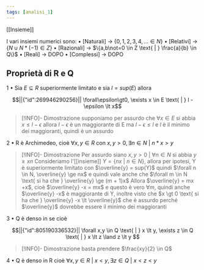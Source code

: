 ```yaml
---
tags: [analisi_1]
---
```

[[Insieme]]

I vari insiemi numerici sono:
	• [Naturali] -> $\{0,1,2,3,4,... \in N\}$ 
	• [Relativi] -> $\{N \cup N*(-1) \in Z\}$
	• [Razionali] -> $\{a,b\not=0 \in Z \text{ | } \frac{a}{b} \in Q\}$
	• [Reali] -> DOPO
	• [Complessi] -> DOPO

## Proprietà di R e Q

1 • Sia $E\subseteq R$ superiormente limitato e sia $l = sup(E)$ allora 
```math
||{"id":269946290256}||

\forall\epsilon\gt0, \exists x \in E \text{ | } l - \epsilon \lt x
```
>[!INFO]- Dimostrazione
>supponiamo per assurdo che $\forall x \in E \text{ si abbia } x \le l - \epsilon$  allora $l - \epsilon$ è un maggiorante di E ma $l - \epsilon \le l$ e $l$ è il minimo dei maggioranti, quindi è un assurdo

2 • R è Archimedeo, cioè $\forall x,y \in R \text{ con } x,y\gt 0, \exists n \in N \text{ | } n*x \gt y$

>[!INFO]- Dimostrazione
>Per assurdo siano $x,y \gt 0 \text{ | } \forall n \in N \text{ si abbia } y \ge xn$ 
>Consideriamo l'[[insieme]] $Y = \{nx\text{ | }n \in N\}$, allora per ipotesi, Y è superiormente limitato con $\overline{y} = sup(Y)$ quindi $\forall n \in N, \overline{y} \ge nx$ e quindi vale anche che $\forall m \in N \text{ si ha che } \overline{y} \ge (m + 1)x$ 
>Allora $\overline{y} = mx +x$, cioè $\overline{y} -x = mx$ e questo è vero $\forall m$, quindi anche $\overline{y} -x$ è maggiorante di Y, inoltre visto che $x \gt 0 \text{ si ha che } \overline{y} -x \lt \overline{y}$ che è assurdo perché $\overline{y}$ dovrebbe essere il minimo dei maggioranti

3 • Q è denso in se cioè
```math
||{"id":805190336532}||
\forall x,y \in Q \text{ | } x \lt y, \exists z \in Q \text{ | } x \lt z \land z \lt y

```

>[!INFO]- Dimostrazione
>basta prendere $\frac{xy}{2} \in Q$

4 • Q è denso in R cioè $\forall x,y \in R \text{ | } x \lt y, \exists z \in Q \text{ | } x \lt z \lt y$ 
